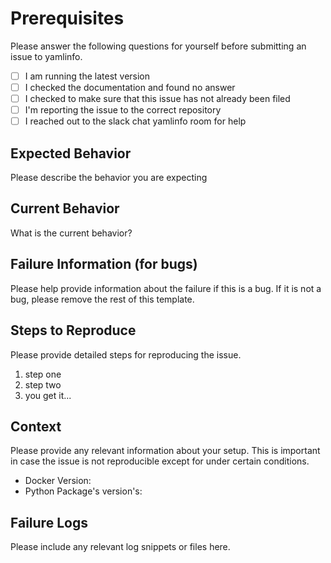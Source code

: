 # Prerequisites

Please answer the following questions for yourself before submitting an issue to yamlinfo.

-   [ ] I am running the latest version
-   [ ] I checked the documentation and found no answer
-   [ ] I checked to make sure that this issue has not already been filed
-   [ ] I'm reporting the issue to the correct repository
-   [ ] I reached out to the slack chat yamlinfo room for help

## Expected Behavior

Please describe the behavior you are expecting

## Current Behavior

What is the current behavior?

## Failure Information (for bugs)

Please help provide information about the failure if this is a bug. If it is not a bug, please remove the rest of this template.

## Steps to Reproduce

Please provide detailed steps for reproducing the issue.

1.  step one
2.  step two
3.  you get it...

## Context

Please provide any relevant information about your setup. This is important in case the issue is not reproducible except for under certain conditions.

-   Docker Version:
-   Python Package's version's:

## Failure Logs

Please include any relevant log snippets or files here.